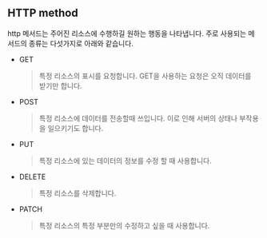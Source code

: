 ## HTTP method
http 메서드는 주어진 리소스에 수행하길 원하는 행동을 나타냅니다. 주로 사용되는 메서드의 종류는 다섯가지로 아래와 같습니다. 
- GET
  > 특정 리소스의 표시를 요청합니다. GET을 사용하는 요청은 오직 데이터를 받기만 합니다.
- POST
  > 특정 리소스에 데이터를 전송할때 쓰입니다. 이로 인해 서버의 상태나 부작용을 일으키기도 합니다.
- PUT
  > 특정 리소스에 있는 데이터의 정보를 수정 할 때 사용합니다.
- DELETE
  > 특정 리소스를 삭제합니다.
- PATCH
  > 특정 리소스의 특정 부분만의 수정하고 싶을 때 사용합니다.
